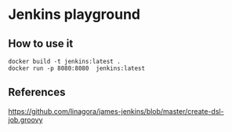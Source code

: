 # Jenkins playground

## How to use it

```
docker build -t jenkins:latest .
docker run -p 8080:8080  jenkins:latest 
```


## References

https://github.com/linagora/james-jenkins/blob/master/create-dsl-job.groovy
